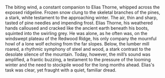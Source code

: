 The biting wind, a constant companion to Elias Thorne, whipped across the exposed ridgeline.  Frozen snow clung to the skeletal branches of the pines, a stark, white testament to the approaching winter.  The air, thin and sharp, tasted of pine needles and impending frost.  Elias Thorne, his weathered hands calloused and cracked like the ancient earth beneath his boots, squinted into the swirling grey.  He was alone, as he often was, on the windswept plateau of the Redwood Ridge, his only company the mournful howl of a lone wolf echoing from the far slopes.  Below, the lumber mill roared, a rhythmic symphony of steel and wood, a stark contrast to the desolate silence of the mountain.  Today, however, the mill’s sound was amplified, a frantic buzzing, a testament to the pressure of the looming winter and the need to stockpile wood for the long months ahead. Elias's task was clear, yet fraught with a quiet, familiar dread.
